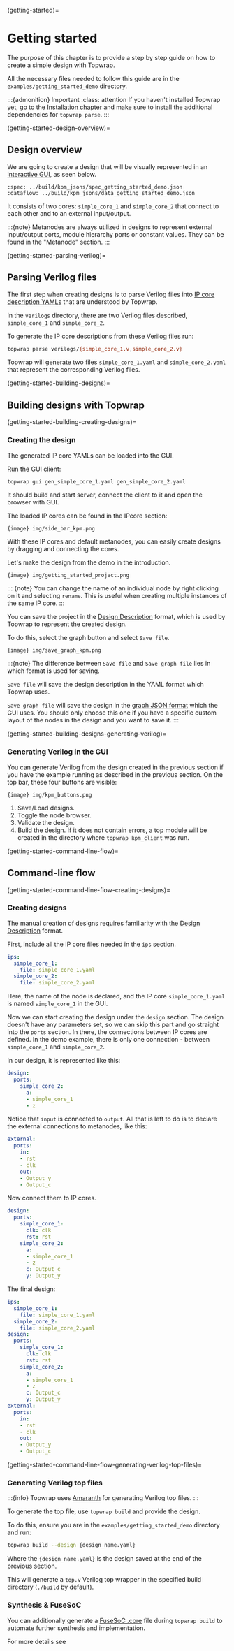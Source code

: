 (getting-started)=
# Getting started

The purpose of this chapter is to provide a step by step guide on how to create a simple design with Topwrap.

All the necessary files needed to follow this guide are in the `examples/getting_started_demo` directory.

:::{admonition} Important
:class: attention
If you haven't installed Topwrap yet, go to the [Installation chapter](installation.md) and make sure to install the additional dependencies for `topwrap parse`.
:::

(getting-started-design-overview)=
## Design overview

We are going to create a design that will be visually represented in an [interactive GUI](https://antmicro.github.io/topwrap/usage.html#gui), as seen below.

```{kpm_iframe}
:spec: ../build/kpm_jsons/spec_getting_started_demo.json
:dataflow: ../build/kpm_jsons/data_getting_started_demo.json
```

It consists of two cores: `simple_core_1` and `simple_core_2` that connect to each other and to an external input/output.

:::{note}
Metanodes are always utilized in designs to represent external input/output ports, module hierarchy ports or constant values.
They can be found in the "Metanode" section.
:::

(getting-started-parsing-verilog)=
## Parsing Verilog files

The first step when creating designs is to parse Verilog files into [IP core description YAMLs](https://antmicro.github.io/topwrap/usage.html#generating-ip-core-description-yamls) that are understood by Topwrap.

In the `verilogs` directory, there are two Verilog files described, `simple_core_1` and `simple_core_2`.

To generate the IP core descriptions from these Verilog files run:

```bash
topwrap parse verilogs/{simple_core_1.v,simple_core_2.v}
```

Topwrap will generate two files `simple_core_1.yaml` and `simple_core_2.yaml` that represent the corresponding Verilog files.

(getting-started-building-designs)=
## Building designs with Topwrap

(getting-started-building-creating-designs)=
### Creating the design

The generated IP core YAMLs can be loaded into the GUI.

Run the GUI client:
```bash
topwrap gui gen_simple_core_1.yaml gen_simple_core_2.yaml
```
It should build and start server, connect the client to it and open the browser with GUI.

The loaded IP cores can be found in the IPcore section:

```
{image} img/side_bar_kpm.png
```

With these IP cores and default metanodes, you can easily create designs by dragging and connecting the cores.

Let's make the design from the demo in the introduction.

```
{image} img/getting_started_project.png
```

:::
{note} You can change the name of an individual node by right clicking on it and selecting `rename`. This is useful when creating multiple instances of the same IP core.
:::

You can save the project in the [Design Description](description_files.md) format, which is used by Topwrap to represent the created design.

To do this, select the graph button and select `Save file`.

```
{image} img/save_graph_kpm.png
```

:::{note}
The difference between `Save file` and `Save graph file` lies in which format is used for saving.

`Save file` will save the design description in the YAML format which Topwrap uses.

`Save graph file` will save the design in the [graph JSON format](https://antmicro.github.io/kenning-pipeline-manager/specification-format.html) which the GUI uses. You should only choose this one if you have a specific custom layout of the nodes in the design and you want to save it.
:::

(getting-started-building-designs-generating-verilog)=
### Generating Verilog in the GUI

You can generate Verilog from the design created in the previous section if you have the example running as described in the previous section. On the top bar, these four buttons are visible:

```
{image} img/kpm_buttons.png
```

1. Save/Load designs.
2. Toggle the node browser.
3. Validate the design.
4. Build the design. If it does not contain errors, a top module will be created in the directory where `topwrap kpm_client` was run.

(getting-started-command-line-flow)=
## Command-line flow
(getting-started-command-line-flow-creating-designs)=
### Creating designs

The manual creation of designs requires familiarity with the [Design Description](description_files.md) format.

First, include all the IP core files needed in the `ips` section.

```yaml
ips:
  simple_core_1:
    file: simple_core_1.yaml
  simple_core_2:
    file: simple_core_2.yaml
```

Here, the name of the node is declared, and the IP core `simple_core_1.yaml` is named `simple_core_1` in the GUI.

Now we can start creating the design under the `design` section. The design doesn't have any parameters set, so we can skip this part and go straight into the `ports` section. In there, the connections between IP cores are defined. In the demo example, there is only one connection - between `simple_core_1` and `simple_core_2`.

In our design, it is represented like this:

```yaml
design:
  ports:
    simple_core_2:
      a:
      - simple_core_1
      - z
```

Notice that `input` is connected to `output`.
All that is left to do is to declare the external connections to metanodes, like this:

```yaml
external:
  ports:
    in:
    - rst
    - clk
    out:
    - Output_y
    - Output_c
```

Now connect them to IP cores.

```yaml
design:
  ports:
    simple_core_1:
      clk: clk
      rst: rst
    simple_core_2:
      a:
      - simple_core_1
      - z
      c: Output_c
      y: Output_y
```

The final design:

```yaml
ips:
  simple_core_1:
    file: simple_core_1.yaml
  simple_core_2:
    file: simple_core_2.yaml
design:
  ports:
    simple_core_1:
      clk: clk
      rst: rst
    simple_core_2:
      a:
      - simple_core_1
      - z
      c: Output_c
      y: Output_y
external:
  ports:
    in:
    - rst
    - clk
    out:
    - Output_y
    - Output_c
```

(getting-started-command-line-flow-generating-verilog-top-files)=
### Generating Verilog top files

:::{info}
Topwrap uses [Amaranth](https://github.com/amaranth-lang/amaranth) for generating Verilog top files.
:::

To generate the top file, use `topwrap build` and provide the design.

To do this, ensure you are in the `examples/getting_started_demo` directory and run:

```bash
topwrap build --design {design_name.yaml}
```

Where the `{design_name.yaml}` is the design saved at the end of the previous section.

This will generate a `top.v` Verilog top wrapper in the specified build directory (`./build` by default).

### Synthesis & FuseSoC

You can additionally generate a [FuseSoC .core](fusesoc.md) file during `topwrap build` to automate further synthesis and implementation.

For more details see [](fusesoc.md)
